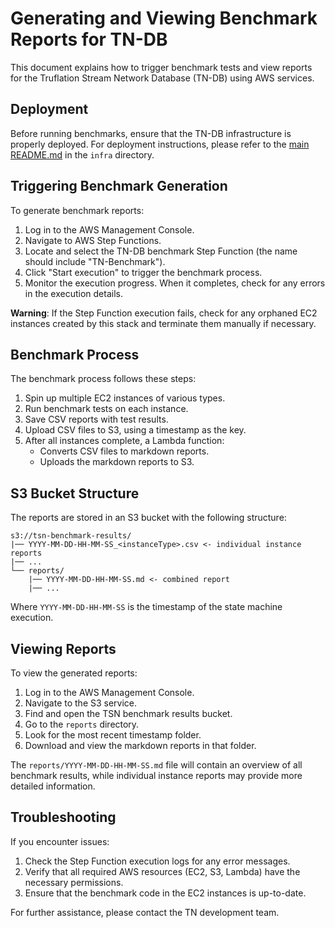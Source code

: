 # Generating and Viewing Benchmark Reports for TN-DB

This document explains how to trigger benchmark tests and view reports for the Truflation Stream Network Database (TN-DB) using AWS services.

## Deployment

Before running benchmarks, ensure that the TN-DB infrastructure is properly deployed. For deployment instructions, please refer to the [main README.md](../README.md) in the `infra` directory.

## Triggering Benchmark Generation

To generate benchmark reports:

1. Log in to the AWS Management Console.
2. Navigate to AWS Step Functions.
3. Locate and select the TN-DB benchmark Step Function (the name should include "TN-Benchmark").
4. Click "Start execution" to trigger the benchmark process.
5. Monitor the execution progress. When it completes, check for any errors in the execution details.

**Warning**: If the Step Function execution fails, check for any orphaned EC2 instances created by this stack and terminate them manually if necessary.

## Benchmark Process

The benchmark process follows these steps:

1. Spin up multiple EC2 instances of various types.
2. Run benchmark tests on each instance.
3. Save CSV reports with test results.
4. Upload CSV files to S3, using a timestamp as the key.
5. After all instances complete, a Lambda function:
   - Converts CSV files to markdown reports.
   - Uploads the markdown reports to S3.

## S3 Bucket Structure

The reports are stored in an S3 bucket with the following structure:

```
s3://tsn-benchmark-results/
|── YYYY-MM-DD-HH-MM-SS_<instanceType>.csv <- individual instance reports
|── ...
└── reports/
    |── YYYY-MM-DD-HH-MM-SS.md <- combined report
    |── ...
```

Where `YYYY-MM-DD-HH-MM-SS` is the timestamp of the state machine execution.

## Viewing Reports

To view the generated reports:

1. Log in to the AWS Management Console.
2. Navigate to the S3 service.
3. Find and open the TSN benchmark results bucket.
4. Go to the `reports` directory.
5. Look for the most recent timestamp folder.
6. Download and view the markdown reports in that folder.

The `reports/YYYY-MM-DD-HH-MM-SS.md` file will contain an overview of all benchmark results, while individual instance reports may provide more detailed information.

## Troubleshooting

If you encounter issues:

1. Check the Step Function execution logs for any error messages.
2. Verify that all required AWS resources (EC2, S3, Lambda) have the necessary permissions.
3. Ensure that the benchmark code in the EC2 instances is up-to-date.

For further assistance, please contact the TN development team.
